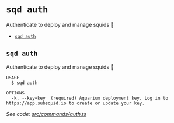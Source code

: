 `sqd auth`
==========

Authenticate to deploy and manage squids 🦑

* [`sqd auth`](#sqd-auth)

## `sqd auth`

Authenticate to deploy and manage squids 🦑

```
USAGE
  $ sqd auth

OPTIONS
  -k, --key=key  (required) Aquarium deployment key. Log in to https://app.subsquid.io to create or update your key.
```

_See code: [src/commands/auth.ts](https://github.com/subsquid/squid-cli/tree/master/src/commands/auth.ts)_
